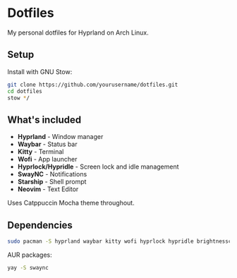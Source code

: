 # Dotfiles

My personal dotfiles for Hyprland on Arch Linux.

## Setup

Install with GNU Stow:

```bash
git clone https://github.com/yourusername/dotfiles.git
cd dotfiles
stow */
```

## What's included

- **Hyprland** - Window manager
- **Waybar** - Status bar
- **Kitty** - Terminal
- **Wofi** - App launcher
- **Hyprlock/Hypridle** - Screen lock and idle management
- **SwayNC** - Notifications
- **Starship** - Shell prompt
- **Neovim** - Text Editor

Uses Catppuccin Mocha theme throughout.

## Dependencies

```bash
sudo pacman -S hyprland waybar kitty wofi hyprlock hypridle brightnessctl pulseaudio pavucontrol playerctl starship ttf-jetbrains-mono-nerd
```

AUR packages:
```bash
yay -S swaync
```
